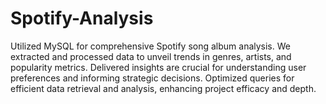 # Spotify-Analysis
Utilized MySQL for comprehensive Spotify song album analysis. We extracted and processed data to unveil trends in genres, artists, and popularity metrics. 
Delivered insights are crucial for understanding user preferences and informing strategic decisions. Optimized queries for efficient data retrieval and analysis, enhancing project efficacy and depth.
